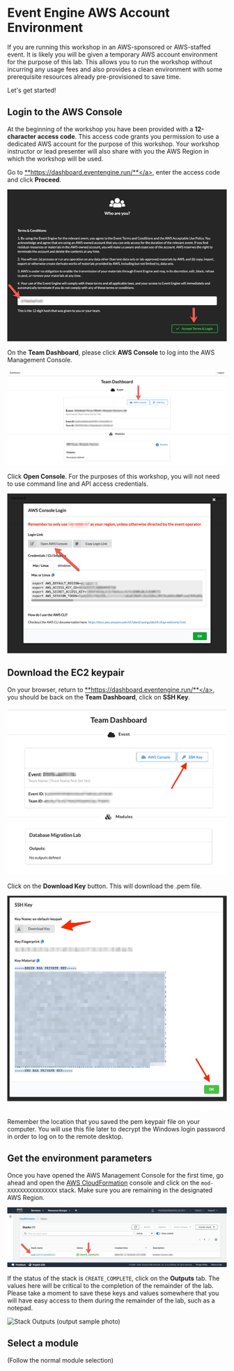 # Event Engine AWS Account Environment

If you are running this workshop in an AWS-sponsored or AWS-staffed event. It is likely you will be given a temporary AWS account environment for the purpose of this lab. This allows you to run the workshop without incurring any usage fees and also provides a clean environment with some prerequisite resources already pre-provisioned to save time.

Let's get started!

## Login to the AWS Console

At the beginning of the workshop you have been provided with a **12-character access code**. This access code grants you permission to use a dedicated AWS account for the purpose of this workshop. Your workshop instructor or lead presenter will also share with you the AWS Region in which the workshop will be used.

Go to <a href="https://dashboard.eventengine.run/" target="_blank">**https://dashboard.eventengine.run/**</a>, enter the access code and click **Proceed**.

<span class="image">![EventEngine Login](ee-login.png?raw=true)</span>

On the **Team Dashboard**, please click **AWS Console** to log into the AWS Management Console.

<span class="image">![EventEngine Dashboard](ee-dashboard.png?raw=true)</span>

Click **Open Console**. For the purposes of this workshop, you will not need to use command line and API access credentials.

<span class="image">![EventEngine Open Console](ee-open-console.png?raw=true)</span>

## Download the EC2 keypair

On your browser, return to <a href="https://dashboard.eventengine.run/" target="_blank">**https://dashboard.eventengine.run/**</a>, you should be back on the **Team Dashboard**, click on **SSH Key**.

<span class="image">![EventEngine Dashboard](ee-ssh1.png?raw=true)</span>

Click on the **Download Key** button. This will download the .pem file.

<span class="image">![EventEngine Dashboard](ee-ssh2.png?raw=true)</span>

Remember the location that you saved the pem keypair file on your computer. You will use this file later to decrypt the Windows login password in order to log on to the remote desktop.

## Get the environment parameters

Once you have opened the AWS Management Console for the first time, go ahead and open the <a href="https://console.aws.amazon.com/cloudformation/" target="_blank">AWS CloudFormation</a> console and click on the `mod-XXXXXXXXXXXXXXXX` stack. Make sure you are remaining in the designated AWS Region.

<span class="image">![Stack List](cfn-stack-list.png?raw=true)</span>

If the status of the stack is `CREATE_COMPLETE`, click on the **Outputs** tab. The values here will be critical to the completion of the remainder of the lab.  Please take a moment to save these keys and values somewhere that you will have easy access to them during the remainder of the lab, such as a notepad.

<span class="image">![Stack Outputs](.png?raw=true)</span> (output sample photo)

## Select a module

(Follow the normal module selection)